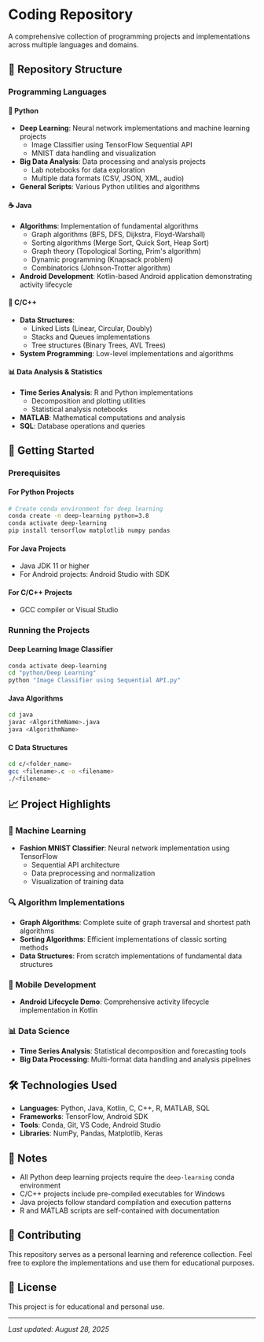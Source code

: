# Coding Repository

A comprehensive collection of programming projects and implementations across multiple languages and domains.

## 📁 Repository Structure

### Programming Languages

#### 🐍 Python
- **Deep Learning**: Neural network implementations and machine learning projects
  - Image Classifier using TensorFlow Sequential API
  - MNIST data handling and visualization
- **Big Data Analysis**: Data processing and analysis projects
  - Lab notebooks for data exploration
  - Multiple data formats (CSV, JSON, XML, audio)
- **General Scripts**: Various Python utilities and algorithms

#### ☕ Java
- **Algorithms**: Implementation of fundamental algorithms
  - Graph algorithms (BFS, DFS, Dijkstra, Floyd-Warshall)
  - Sorting algorithms (Merge Sort, Quick Sort, Heap Sort)
  - Graph theory (Topological Sorting, Prim's algorithm)
  - Dynamic programming (Knapsack problem)
  - Combinatorics (Johnson-Trotter algorithm)
- **Android Development**: Kotlin-based Android application demonstrating activity lifecycle

#### 🔧 C/C++
- **Data Structures**: 
  - Linked Lists (Linear, Circular, Doubly)
  - Stacks and Queues implementations
  - Tree structures (Binary Trees, AVL Trees)
- **System Programming**: Low-level implementations and algorithms

#### 📊 Data Analysis & Statistics
- **Time Series Analysis**: R and Python implementations
  - Decomposition and plotting utilities
  - Statistical analysis notebooks
- **MATLAB**: Mathematical computations and analysis
- **SQL**: Database operations and queries

## 🚀 Getting Started

### Prerequisites

#### For Python Projects
```bash
# Create conda environment for deep learning
conda create -n deep-learning python=3.8
conda activate deep-learning
pip install tensorflow matplotlib numpy pandas
```

#### For Java Projects
- Java JDK 11 or higher
- For Android projects: Android Studio with SDK

#### For C/C++ Projects
- GCC compiler or Visual Studio

### Running the Projects

#### Deep Learning Image Classifier
```bash
conda activate deep-learning
cd "python/Deep Learning"
python "Image Classifier using Sequential API.py"
```

#### Java Algorithms
```bash
cd java
javac <AlgorithmName>.java
java <AlgorithmName>
```

#### C Data Structures
```bash
cd c/<folder_name>
gcc <filename>.c -o <filename>
./<filename>
```

## 📈 Project Highlights

### 🤖 Machine Learning
- **Fashion MNIST Classifier**: Neural network implementation using TensorFlow
  - Sequential API architecture
  - Data preprocessing and normalization
  - Visualization of training data

### 🔍 Algorithm Implementations
- **Graph Algorithms**: Complete suite of graph traversal and shortest path algorithms
- **Sorting Algorithms**: Efficient implementations of classic sorting methods
- **Data Structures**: From scratch implementations of fundamental data structures

### 📱 Mobile Development
- **Android Lifecycle Demo**: Comprehensive activity lifecycle implementation in Kotlin

### 📊 Data Science
- **Time Series Analysis**: Statistical decomposition and forecasting tools
- **Big Data Processing**: Multi-format data handling and analysis pipelines

## 🛠️ Technologies Used

- **Languages**: Python, Java, Kotlin, C, C++, R, MATLAB, SQL
- **Frameworks**: TensorFlow, Android SDK
- **Tools**: Conda, Git, VS Code, Android Studio
- **Libraries**: NumPy, Pandas, Matplotlib, Keras

## 📝 Notes

- All Python deep learning projects require the `deep-learning` conda environment
- C/C++ projects include pre-compiled executables for Windows
- Java projects follow standard compilation and execution patterns
- R and MATLAB scripts are self-contained with documentation

## 🤝 Contributing

This repository serves as a personal learning and reference collection. Feel free to explore the implementations and use them for educational purposes.

## 📄 License

This project is for educational and personal use.

---

*Last updated: August 28, 2025*
